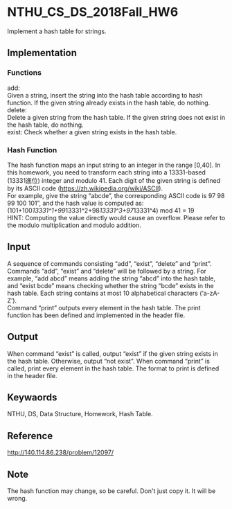 # NTHU_CS_DS_2018Fall_HW6
Implement a hash table for strings.

## Implementation
### Functions
add:  
Given a string, insert the string into the hash table according to hash function. If the given string already exists in the hash table, do nothing.  
delete:  
Delete a given string from the hash table. If the given string does not exist in the hash table, do nothing.  
exist:
Check whether a given string exists in the hash table.  

### Hash Function
The hash function maps an input string to an integer in the range [0,40]. In this homework, you need to transform each string into a 13331-based (13331進位) integer and modulo 41. Each digit of the given string is defined by its ASCII code (https://zh.wikipedia.org/wiki/ASCII).  
For example, give the string “abcde”, the corresponding ASCII code is 97 98 99 100 101”, and the hash value is computed as:  
(101+100*13331^1+99*13331^2+98*13331^3+97*13331^4) mod 41 = 19  
HINT: Computing the value directly would cause an overflow. Please refer to the modulo multiplication and modulo addition.

## Input
A sequence of commands consisting “add”, “exist”, “delete” and “print”. Commands “add”, “exist” and “delete” will be followed by a string. For example, “add abcd” means adding the string “abcd” into the hash table, and “exist bcde” means checking whether the string “bcde” exists in the hash table. Each string contains at most 10 alphabetical characters (‘a-zA-Z’).  
Command “print” outputs every element in the hash table. The print function has been defined and implemented in the header file.

## Output
When command “exist” is called, output “exist” if the given string exists in the hash table. Otherwise, output “not exist”.    When command “print” is called, print every element in the hash table. The format to print is defined in the header file.

## Keywaords
NTHU, DS, Data Structure, Homework, Hash Table.

## Reference
http://140.114.86.238/problem/12097/

## Note
The hash function may change, so be careful. Don't just copy it. It will be wrong.
